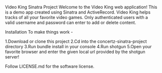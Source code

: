 Video King Sinatra Project
Welcome to the Video King web application! This is a demo app created using Sinatra and ActiveRecord. Video King helps tracks of all your favorite video games. Only authenticated users with a valid username and password can enter to add or delete content.

Installation
To make things work -

1.Download or clone this project
2.Cd into the concertz-sinatra-project directory
3.Run bundle install in your console
4.Run shotgun
5.Open your favorite browser and enter the given local url provided by the shotgun server!

Follow LICENSE.md for the software license.